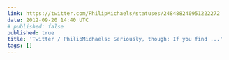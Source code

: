 ```yaml
---
link: https://twitter.com/PhilipMichaels/statuses/248488240951222272
date: 2012-09-20 14:40 UTC
# published: false
published: true
title: 'Twitter / PhilipMichaels: Seriously, though: If you find ...'
tags: []
---
```



